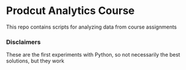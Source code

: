 # Prodcut Analytics Course

This repo contains scripts for analyzing data from course assignments


### Disclaimers
These are the first experiments with Python, so not necessarily the best solutions, but they work

